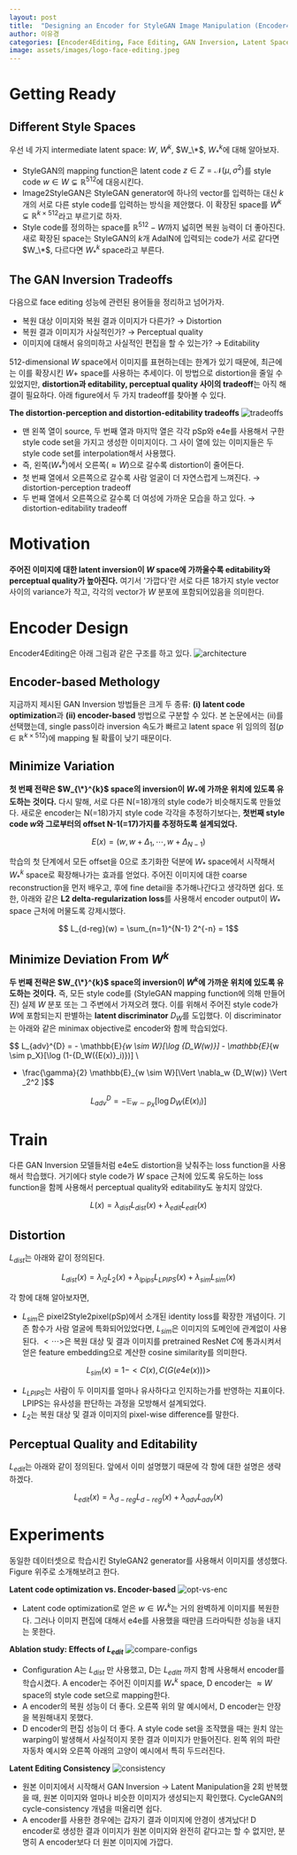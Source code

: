 ```yaml
---
layout: post
title:  "Designing an Encoder for StyleGAN Image Manipulation (Encoder4Editing)"
author: 이유경
categories: [Encoder4Editing, Face Editing, GAN Inversion, Latent Space, StyleGAN]
image: assets/images/logo-face-editing.jpeg
---
```


# Getting Ready
## Different Style Spaces
우선 네 가지 intermediate latent space: $W$, $W^k$, $W_\*$, $W_*^k$에 대해 알아보자. 

- StyleGAN의 mapping function은 latent code $z \in Z = \mathcal{N}(\mu,\,\sigma^{2})$를 style code $w \in W \subsetneq \mathbb{R}^{512}$에 대응시킨다. 
- Image2StyleGAN은 StyleGAN generator에 하나의 vector를 입력하는 대신 $k$개의 서로 다른 style code를 입력하는 방식을 제안했다. 이 확장된 space를 $W^k \subsetneq \mathbb{R}^{k \times 512}$라고 부르기로 하자.
- Style code를 정의하는 space를 $\mathbb{R}^{512} - W$까지 넓히면 복원 능력이 더 좋아진다. 새로 확장된 space는 StyleGAN의 $k$개 AdaIN에 입력되는 code가 서로 같다면 $W_\*$, 다르다면 $W_*^k$ space라고 부른다.

## The GAN Inversion Tradeoffs
다음으로 face editing 성능에 관련된 용어들을 정리하고 넘어가자. 
- 복원 대상 이미지와 복원 결과 이미지가 다른가? → Distortion
- 복원 결과 이미지가 사실적인가? → Perceptual quality
- 이미지에 대해서 유의미하고 사실적인 편집을 할 수 있는가? → Editability 

512-dimensional $W$ space에서 이미지를 표현하는데는 한계가 있기 때문에, 최근에는 이를 확장시킨 $W+$ space를 사용하는 추세이다. 이 방법으로 distortion을 줄일 수 있었지만, **distortion과 editability, perceptual quality 사이의 tradeoff**는 아직 해결이 필요하다. 아래  figure에서 두 가지 tradeoff를 찾아볼 수 있다.

**The distortion-perception and distortion-editability tradeoffs**
![tradeoffs](/assets/posts/face-editing/2022-05-03-review-E4E/tradeoffs.png) 
- 맨 왼쪽 열이 source, 두 번째 열과 마지막 열은 각각 pSp와 e4e를 사용해서 구한 style code set을 가지고 생성한 이미지이다. 그 사이 열에 있는 이미지들은 두 style code set를 interpolation해서 사용했다. 
- 즉, 왼쪽($W_*^k$)에서 오른쪽($\approx W$)으로 갈수록 distortion이 줄어든다.
- 첫 번째 열에서 오른쪽으로 갈수록 사람 얼굴이 더 자연스럽게 느껴진다. → distortion-perception tradeoff 
- 두 번째 열에서 오른쪽으로 갈수록 더 여성에 가까운 모습을 하고 있다. → distortion-editability tradeoff

# Motivation
**주어진 이미지에 대한 latent inversion이 $W$ space에 가까울수록 editability와 perceptual quality가 높아진다.** 여기서 '가깝다'란 서로 다른 18가지 style vector 사이의 variance가 작고, 각각의 vector가 $W$ 분포에 포함되어있음을 의미한다. 

# Encoder Design
Encoder4Editing은 아래 그림과 같은 구조를 하고 있다. 
![architecture](/assets/posts/face-editing/2022-05-03-review-E4E/architecture.png)

## Encoder-based Methology
지금까지 제시된 GAN Inversion 방법들은 크게 두 종류: **(i) latent code optimization**과 **(ii) encoder-based** 방법으로 구분할 수 있다. 본 논문에서는 (ii)를 선택했는데, single pass이라 inversion 속도가 빠르고 latent space 위 임의의 점($p \in \mathbb{R}^{k \times 512}$)에 mapping 될 확률이 낮기 때문이다.  

## Minimize Variation
**첫 번째 전략은 $W_{\*}^{k}$ space의 inversion이 $W_{*}$에 가까운 위치에 있도록 유도하는 것이다.** 다시 말해, 서로 다른 N(=18)개의 style code가 비슷해지도록 만들었다. 새로운 encoder는 N(=18)가지 style code 각각을 추정하기보다는, **첫번째 style code $w$와 그로부터의 offset N-1(=17)가지를 추정하도록 설계되었다.** 

$$ E(x) = (w, w+{\Delta}_1, \cdots, w+{\Delta}_{N-1}) $$ 

학습의 첫 단계에서 모든 offset을 0으로 초기화한 덕분에 $W_{\ast}$ space에서 시작해서 $W_{\ast}^{k}$ space로 확장해나가는 효과를 얻었다. 주어진 이미지에 대한 coarse reconstruction을 먼저 배우고, 후에 fine detail을 추가해나간다고 생각하면 쉽다. 또한, 아래와 같은 **L2 delta-regularization loss**를 사용해서 encoder output이 $W_{\ast}$ space 근처에 머물도록 강제시했다. 

$$ L_{d-reg}(w) = \sum_{n=1}^{N-1} 2^{-n} = 1$$

## Minimize Deviation From $W^k$
**두 번째 전략은 $W_{\*}^{k}$ space의 inversion이 $W^k$에 가까운 위치에 있도록 유도하는 것이다.** 즉, 모든 style code를 (StyleGAN mapping function에 의해 만들어진) 실제 $W$ 분포 또는 그 주변에서 가져오려 했다. 이를 위해서 주어진 style code가 $W$에 포함되는지  판별하는 **latent discriminator** $D_W$를 도입했다. 이 discriminator는 아래와 같은 minimax objective로 encoder와 함께 학습되었다.

$$ L_{adv}^{D} = - \mathbb{E}_{w \sim W}[\log {D_W(w)}] - \mathbb{E}_{w \sim p_X}[\log (1-{D_W({E(x)}_i)})] \\ 
+ \frac{\gamma}{2} \mathbb{E}_{w \sim W}[\Vert \nabla_w {D_W(w)} \Vert _2^2 ]$$

$$ L_{adv}^{D} = - \mathbb{E}_{w \sim p_X}[\log D_W({E(x)}_i)] $$

# Train
다른 GAN Inversion 모델들처럼 e4e도 distortion을 낮춰주는 loss function을 사용해서 학습했다. 거기에다 style code가 $W$ space 근처에 있도록 유도하는 loss function을 함께 사용해서 perceptual quality와 editability도 놓치지 않았다. 

$$ L(x) = \lambda_{dist}L_{dist}(x) + \lambda_{edit}L_{edit}(x) $$

## Distortion
$L_{dist}$는 아래와 같이 정의된다. 

$$ L_{dist}(x) = \lambda_{l2}L_2(x) + \lambda_{lpips}L_{LPIPS}(x)  + \lambda_{sim}L_{sim}(x) $$

각 항에 대해 알아보자면,
- $L_{sim}$은 pixel2Style2pixel(pSp)에서 소개된 identity loss를 확장한 개념이다. 기존 함수가 사람 얼굴에 특화되어있었다면, $L_{sim}$은 이미지의 도메인에 관계없이 사용된다. $<\cdots>$은 복원 대상 및 결과 이미지를 pretrained ResNet $C$에 통과시켜서 얻은 feature embedding으로 계산한 cosine similarity를 의미한다. 

$$ L_{sim}(x) = 1 - <C(x), C(G(e4e(x)))> $$

- $L_{LPIPS}$는 사람이 두 이미지를 얼마나 유사하다고 인지하는가를 반영하는 지표이다. LPIPS는 유사성을 판단하는 과정을 모방해서 설계되었다. 
- $L_{2}$는 복원 대상 및 결과 이미지의 pixel-wise difference를 말한다. 

## Perceptual Quality and Editability
$L_{edit}$는 아래와 같이 정의된다. 앞에서 이미 설명했기 때문에 각 항에 대한 설명은 생략하겠다.

$$ L_{edit}(x) = \lambda_{d-reg}L_{d-reg}(x) + \lambda_{adv}L_{adv}(x) $$

# Experiments
동일한 데이터셋으로 학습시킨 StyleGAN2 generator를 사용해서 이미지를 생성했다. Figure 위주로 소개해보려고 한다. 

**Latent code optimization vs. Encoder-based**
![opt-vs-enc](/assets/posts/face-editing/2022-05-03-review-E4E/opt-vs-enc.png) 
- Latent code optimization로 얻은 $w \in W_*^k$는 거의 완벽하게 이미지를 복원한다. 그러나 이미지 편집에 대해서 e4e를 사용했을 때만큼 드라마틱한 성능을 내지는 못한다.  

**Ablation study: Effects of $L_{edit}$**
![compare-configs](/assets/posts/face-editing/2022-05-03-review-E4E/compare-configs.png) 
- Configuration A는 $L_{dist}$ 만 사용했고, D는 $L_{editt}$ 까지 함께 사용해서 encoder를 학습시켰다. A encoder는 주어진 이미지를 $W_*^k$ space, D encoder는 $\approx W$ space의 style code set으로 mapping한다. 
- A encoder의 복원 성능이 더 좋다. 오른쪽 위의 말 예시에서, D encoder는 안장을 복원해내지 못했다.  
- D encoder의 편집 성능이 더 좋다. A style code set을 조작했을 때는 원치 않는 warping이 발생해서 사실적이지 못한 결과 이미지가 만들어진다. 왼쪽 위의 파란 자동차 예시와 오른쪽 아래의 고양이 예시에서 특히 두드러진다. 

**Latent Editing Consistency**
![consistency](/assets/posts/face-editing/2022-05-03-review-E4E/consistency.png)
- 원본 이미지에서 시작해서 GAN Inversion → Latent Manipulation을 2회 반복했을 때, 원본 이미지와 얼마나 비슷한 이미지가 생성되는지 확인했다. CycleGAN의 cycle-consistency 개념을 떠올리면 쉽다.
- A encoder를 사용한 경우에는 갑자기 결과 이미지에 안경이 생겨났다! D encoder로 생성한 결과 이미지가 원본 이미지와 완전히 같다고는 할 수 없지만, 분명히 A encoder보다 더 원본 이미지에 가깝다.  
